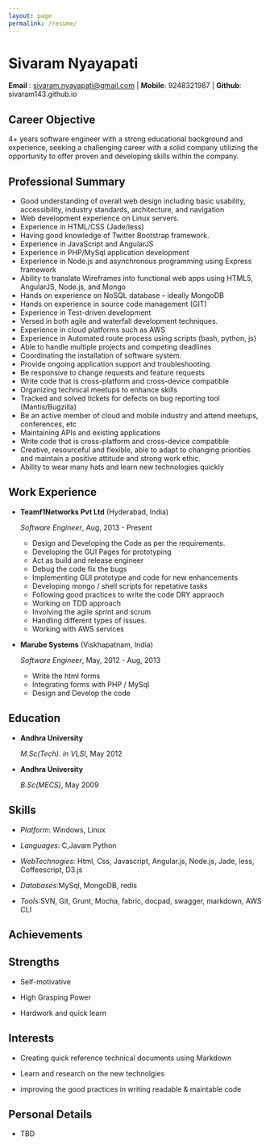 ```yaml
---
layout: page
permalink: /resume/
---
```

Sivaram Nyayapati
=================

**Email** : sivaram.nyayapati@gmail.com | **Mobile**: 9248321987 | **Github**: sivaram143.github.io

Career Objective
----------------
4+ years software engineer with a strong educational background and experience, seeking a challenging career with a solid company utilizing the opportunity to offer proven and developing skills within the company.

Professional Summary
--------------------

*   Good understanding of overall web design including basic usability, accessibility, industry standards,
    architecture, and navigation
*   Web development experience on Linux servers.
*   Experience in HTML/CSS (Jade/less)
*   Having good knowledge of Twitter Bootstrap framework.
*   Experience in JavaScript and AngularJS
*   Experience in PHP/MySql application development
*   Experience in Node.js and asynchronous programming using Express framework
*   Ability to translate Wireframes into functional web apps using HTML5, AngularJS, Node.js, and Mongo
*   Hands on experience on NoSQL database – ideally MongoDB
*   Hands on experience in source code management (GIT)
*   Experience in Test-driven development
*   Versed in both agile and waterfall development techniques.
*   Experience in cloud platforms such as AWS
*   Experience in Automated route process using scripts (bash, python, js)
*   Able to handle multiple projects and competing deadlines
*   Coordinating the installation of software system.
*   Provide ongoing application support and troubleshooting.
*   Be responsive to change requests and feature requests
*   Write code that is cross-platform and cross-device compatible
*   Organizing technical meetups to enhance skills
*   Tracked and solved tickets for defects on bug reporting tool (Mantis/Bugzilla)
*   Be an active member of cloud and mobile industry and attend meetups, conferences, etc
*   Maintaining APIs and existing applications
*   Write code that is cross-platform and cross-device compatible
*   Creative, resourceful and flexible, able to adapt to changing priorities and maintain a positive attitude and strong work ethic.
*   Ability to wear many hats and learn new technologies quickly

 

Work Experience
---------------

*   **Teamf1Networks Pvt Ltd** (Hyderabad, India)

    *Software Engineer*, Aug, 2013 - Present

    -   Design and Developing the Code as per the requirements.
    -   Developing the GUI Pages for prototyping
    -   Act as build and release engineer
    -   Debug the code fix the bugs
    -   Implementing GUI prototype and code for new enhancements
    -   Developing mongo / shell scripts for repetative tasks
    -   Following good practices to write the code DRY appraoch
    -   Working on TDD approach
    -   Involving the agile sprint and scrum
    -   Handling different types of issues.
    -   Working with AWS services

*   **Marube Systems** (Viskhapatnam, India)

    *Software Engineer*, May, 2012  - Aug, 2013 

    - Write the html forms
    - Integrating forms with PHP / MySql
    - Design and Develop the code

Education
---------

*   **Andhra University**

    *M.Sc(Tech). in VLSI*, May 2012

*   **Andhra University**

    *B.Sc(MECS)*, May 2009

Skills
------

*   *Platform*: Windows, Linux

*   *Languages*: C,Javam Python

*   *WebTechnogies*: Html, Css, Javascript, Angular.js, Node.js, Jade, less, Coffeescript, D3.js

*   *Databases*:MySql, MongoDB, redis

*   *Tools*:SVN, Git, Grunt, Mocha, fabric, docpad, swagger, markdown, AWS CLI

Achievements
-------------

Strengths
---------
*   Self-motivative

*   High Grasping Power

*   Hardwork and quick learn

Interests
---------

*   Creating quick reference  technical documents using Markdown

*   Learn and research on the new technolgies

*   improving the good practices in writing readable & maintable code


Personal Details
----------------

*  TBD

